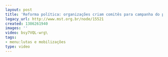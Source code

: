 ```yaml
---
layout: post
title: 'Reforma política: organizações criam comitês para campanha do plebiscito'
legacy_url: http://www.mst.org.br/node/15521
created: 1386261940
images: ''
video: bsy7VQL-wrg\
tags:
- menu:lutas e mobilizações
type: video
---
```



